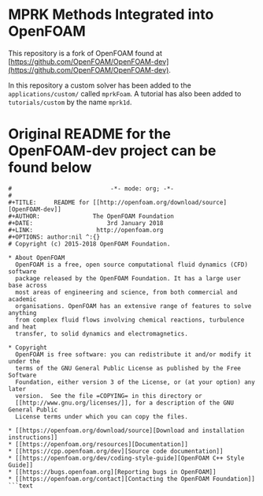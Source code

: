 MPRK Methods Integrated into OpenFOAM
=====================================
This repository is a fork of OpenFOAM found at [https://github.com/OpenFOAM/OpenFOAM-dev](https://github.com/OpenFOAM/OpenFOAM-dev).

In this repository a custom solver has been added to the `applications/custom/` called `mprkFoam`. A tutorial has also been added to `tutorials/custom` by the name `mprk1d`.

Original README for the OpenFOAM-dev project can be found below
===============================================================
```text
#                            -*- mode: org; -*-
#
#+TITLE:     README for [[http://openfoam.org/download/source][OpenFOAM-dev]]
#+AUTHOR:               The OpenFOAM Foundation
#+DATE:                     3rd January 2018
#+LINK:                  http://openfoam.org
#+OPTIONS: author:nil ^:{}
# Copyright (c) 2015-2018 OpenFOAM Foundation.

* About OpenFOAM
  OpenFOAM is a free, open source computational fluid dynamics (CFD) software
  package released by the OpenFOAM Foundation. It has a large user base across
  most areas of engineering and science, from both commercial and academic
  organisations. OpenFOAM has an extensive range of features to solve anything
  from complex fluid flows involving chemical reactions, turbulence and heat
  transfer, to solid dynamics and electromagnetics.

* Copyright
  OpenFOAM is free software: you can redistribute it and/or modify it under the
  terms of the GNU General Public License as published by the Free Software
  Foundation, either version 3 of the License, or (at your option) any later
  version.  See the file =COPYING= in this directory or
  [[http://www.gnu.org/licenses/]], for a description of the GNU General Public
  License terms under which you can copy the files.

* [[https://openfoam.org/download/source][Download and installation instructions]]
* [[https://openfoam.org/resources][Documentation]]
* [[https://cpp.openfoam.org/dev][Source code documentation]]
* [[https://openfoam.org/dev/coding-style-guide][OpenFOAM C++ Style Guide]]
* [[https://bugs.openfoam.org][Reporting bugs in OpenFOAM]]
* [[https://openfoam.org/contact][Contacting the OpenFOAM Foundation]]
```text
